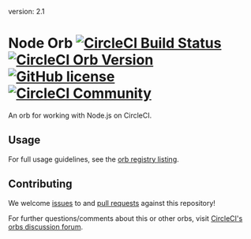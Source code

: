 version: 2.1
# Node Orb  [![CircleCI Build Status](https://circleci.com/gh/CircleCI-Public/node-orb.svg?style=shield "CircleCI Build Status")](https://circleci.com/gh/CircleCI-Public/node-orb) [![CircleCI Orb Version](https://badges.circleci.com/orbs/circleci/node.svg)](https://circleci.com/orbs/registry/orb/circleci/node) [![GitHub license](https://img.shields.io/badge/license-MIT-blue.svg)](https://raw.githubusercontent.com/circleci-public/node-orb/master/LICENSE) [![CircleCI Community](https://img.shields.io/badge/community-CircleCI%20Discuss-343434.svg)](https://discuss.circleci.com/c/ecosystem/orbs)

An orb for working with Node.js on CircleCI.

## Usage

For full usage guidelines, see the [orb registry listing](http://circleci.com/orbs/registry/orb/circleci/node).

## Contributing

We welcome [issues](https://github.com/CircleCI-Public/node-orb/issues) to and [pull requests](https://github.com/CircleCI-Public/node-orb/pulls) against this repository!

For further questions/comments about this or other orbs, visit [CircleCI's orbs discussion forum](https://discuss.circleci.com/c/orbs).
